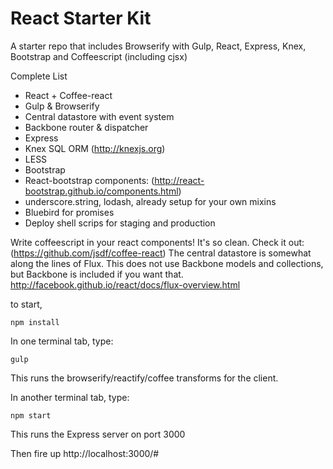 React Starter Kit
=================
A starter repo that includes Browserify with Gulp, React, Express, Knex, Bootstrap and Coffeescript (including cjsx)

Complete List
* React + Coffee-react
* Gulp & Browserify
* Central datastore with event system
* Backbone router & dispatcher
* Express
* Knex SQL ORM (http://knexjs.org)
* LESS
* Bootstrap
* React-bootstrap components: (http://react-bootstrap.github.io/components.html)
* underscore.string, lodash, already setup for your own mixins
* Bluebird for promises
* Deploy shell scrips for staging and production


Write coffeescript in your react components! It's so clean. Check it out: (https://github.com/jsdf/coffee-react)
The central datastore is somewhat along the lines of Flux. This does not use Backbone models and collections, but Backbone is included if you want that.
http://facebook.github.io/react/docs/flux-overview.html


to start,

```
npm install
```

In one terminal tab, type:
```
gulp
```
This runs the browserify/reactify/coffee transforms for the client.

In another terminal tab, type:
```
npm start
```
This runs the Express server on port 3000

Then fire up http://localhost:3000/#
